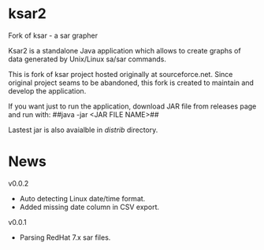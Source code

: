 # ksar2
Fork of ksar - a sar grapher

Ksar2 is a standalone Java application which allows to create graphs of data generated 
by Unix/Linux sa/sar commands.

This is fork of ksar project hosted originally at sourceforce.net. Since original project 
seams to be abandoned, this fork is created to maintain and develop the application.

If you want just to run the application, download JAR file from releases page and run with:
##java -jar \<JAR FILE NAME\>##

Lastest jar is also avaialble in *distrib* directory.

# News
v0.0.2
 - Auto detecting Linux date/time format.
 - Added missing date column in CSV export.

v0.0.1 
 - Parsing RedHat 7.x sar files.


